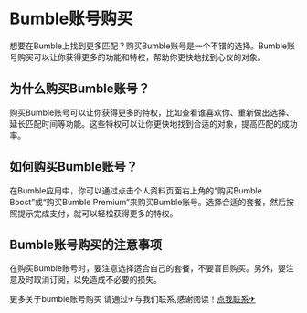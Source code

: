 # Bumble账号购买

想要在Bumble上找到更多匹配？购买Bumble账号是一个不错的选择。Bumble账号购买可以让你获得更多的功能和特权，帮助你更快地找到心仪的对象。

## 为什么购买Bumble账号？

购买Bumble账号可以让你获得更多的特权，比如查看谁喜欢你、重新做出选择、延长匹配时间等功能。这些特权可以让你更快地找到合适的对象，提高匹配的成功率。

## 如何购买Bumble账号？

在Bumble应用中，你可以通过点击个人资料页面右上角的“购买Bumble Boost”或“购买Bumble Premium”来购买Bumble账号。选择合适的套餐，然后按照提示完成支付，就可以轻松获得更多的特权。

## Bumble账号购买的注意事项

在购买Bumble账号时，要注意选择适合自己的套餐，不要盲目购买。另外，要注意及时取消订阅，以免造成不必要的损失。

更多关于bumble账号购买 请通过✈与我们联系,感谢阅读！[点我联系✈](https://img.G208.com)